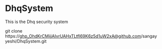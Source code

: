 # DhqSystem
This is the Dhq security system


 git clone https://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@github.com/sangayyeshi/DhqSystem.git

